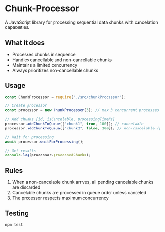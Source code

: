 # Chunk-Processor

A JavaScript library for processing sequential data chunks with cancelation capabilities.

## What it does

- Processes chunks in sequence
- Handles cancellable and non-cancellable chunks
- Maintains a limited concurrency
- Always prioritizes non-cancellable chunks

## Usage

```javascript
const ChunkProcessor = require("./src/chunkProcessor");

// Create processor
const processor = new ChunkProcessor(3); // max 3 concurrent processes

// Add chunks [id, isCancelable, processingTimeMs]
processor.addChunkToQueue(["chunk1", true, 100]); // cancelable
processor.addChunkToQueue(["chunk2", false, 200]); // non-cancelable (priority)

// Wait for processing
await processor.waitForProcessing();

// Get results
console.log(processor.processedChunks);
```

## Rules

1. When a non-cancelable chunk arrives, all pending cancelable chunks are discarded
2. Cancelable chunks are processed in queue order unless canceled
3. The processor respects maximum concurrency

## Testing

```
npm test
```
